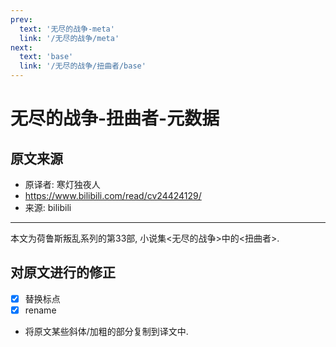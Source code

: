 ```yaml
---
prev:
  text: '无尽的战争-meta'
  link: '/无尽的战争/meta'
next:
  text: 'base'
  link: '/无尽的战争/扭曲者/base'
---
```


# 无尽的战争-扭曲者-元数据

## 原文来源

+ 原译者: 寒灯独夜人
+ <https://www.bilibili.com/read/cv24424129/>
+ 来源: bilibili

--------

本文为荷鲁斯叛乱系列的第33部, 小说集<无尽的战争>中的<扭曲者>.

## 对原文进行的修正

+ [x] 替换标点
+ [x] rename
+ 将原文某些斜体/加粗的部分复制到译文中.
